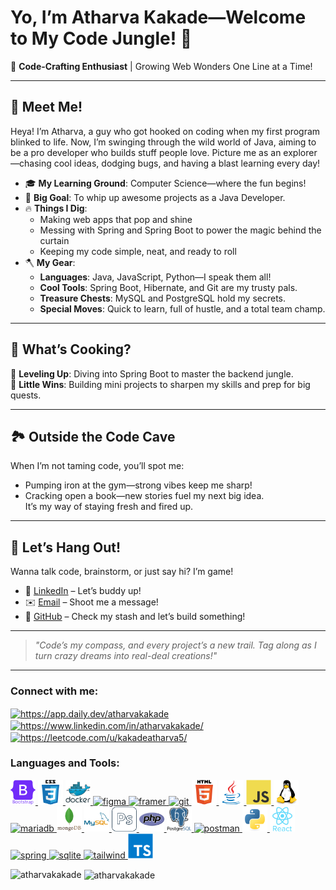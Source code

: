 # Yo, I’m Atharva Kakade—Welcome to My Code Jungle! 🌿

🌟 **Code-Crafting Enthusiast** | Growing Web Wonders One Line at a Time!

---

## 🎨 **Meet Me!**

Heya! I’m Atharva, a guy who got hooked on coding when my first program blinked to life. Now, I’m swinging through the wild world of Java, aiming to be a pro developer who builds stuff people love. Picture me as an explorer—chasing cool ideas, dodging bugs, and having a blast learning every day!

- 🎓 **My Learning Ground**: Computer Science—where the fun begins!  
- 🚀 **Big Goal**: To whip up awesome projects as a Java Developer.  
- 🔥 **Things I Dig**:  
  - Making web apps that pop and shine  
  - Messing with Spring and Spring Boot to power the magic behind the curtain  
  - Keeping my code simple, neat, and ready to roll  
- 🪓 **My Gear**:  
  - **Languages**: Java, JavaScript, Python—I speak them all!  
  - **Cool Tools**: Spring Boot, Hibernate, and Git are my trusty pals.  
  - **Treasure Chests**: MySQL and PostgreSQL hold my secrets.  
  - **Special Moves**: Quick to learn, full of hustle, and a total team champ.

---

## 🌋 **What’s Cooking?**

🌱 **Leveling Up**: Diving into Spring Boot to master the backend jungle.  
🎯 **Little Wins**: Building mini projects to sharpen my skills and prep for big quests.

---

## 🏞️ **Outside the Code Cave**

When I’m not taming code, you’ll spot me:  
- Pumping iron at the gym—strong vibes keep me sharp!  
- Cracking open a book—new stories fuel my next big idea.  
It’s my way of staying fresh and fired up.

---

## 📲 **Let’s Hang Out!**

Wanna talk code, brainstorm, or just say hi? I’m game!  
- 💼 [LinkedIn](https://www.linkedin.com/in/atharvakakade) – Let’s buddy up!  
- ✉️ [Email](mailto:kakadeatharva5@gmail.com) – Shoot me a message!  
- 🌟 [GitHub](https://github.com/atharvakakade) – Check my stash and let’s build something!  

---

> *"Code’s my compass, and every project’s a new trail. Tag along as I turn crazy dreams into real-deal creations!"*

---

<h3 align="left">Connect with me:</h3>
<p align="left">
<a href="https://dev.to/https://app.daily.dev/atharvakakade" target="blank"><img align="center" src="https://raw.githubusercontent.com/rahuldkjain/github-profile-readme-generator/master/src/images/icons/Social/devto.svg" alt="https://app.daily.dev/atharvakakade" height="30" width="40" /></a>
<a href="https://linkedin.com/in/https://www.linkedin.com/in/atharvakakade/" target="blank"><img align="center" src="https://raw.githubusercontent.com/rahuldkjain/github-profile-readme-generator/master/src/images/icons/Social/linked-in-alt.svg" alt="https://www.linkedin.com/in/atharvakakade/" height="30" width="40" /></a>
<a href="https://www.leetcode.com/https://leetcode.com/u/kakadeatharva5/" target="blank"><img align="center" src="https://raw.githubusercontent.com/rahuldkjain/github-profile-readme-generator/master/src/images/icons/Social/leet-code.svg" alt="https://leetcode.com/u/kakadeatharva5/" height="30" width="40" /></a>
</p>

<h3 align="left">Languages and Tools:</h3>
<p align="left"> <a href="https://getbootstrap.com" target="_blank" rel="noreferrer"> <img src="https://raw.githubusercontent.com/devicons/devicon/master/icons/bootstrap/bootstrap-plain-wordmark.svg" alt="bootstrap" width="40" height="40"/> </a> <a href="https://www.w3schools.com/css/" target="_blank" rel="noreferrer"> <img src="https://raw.githubusercontent.com/devicons/devicon/master/icons/css3/css3-original-wordmark.svg" alt="css3" width="40" height="40"/> </a> <a href="https://www.docker.com/" target="_blank" rel="noreferrer"> <img src="https://raw.githubusercontent.com/devicons/devicon/master/icons/docker/docker-original-wordmark.svg" alt="docker" width="40" height="40"/> </a> <a href="https://www.figma.com/" target="_blank" rel="noreferrer"> <img src="https://www.vectorlogo.zone/logos/figma/figma-icon.svg" alt="figma" width="40" height="40"/> </a> <a href="https://www.framer.com/" target="_blank" rel="noreferrer"> <img src="https://www.vectorlogo.zone/logos/framer/framer-icon.svg" alt="framer" width="40" height="40"/> </a> <a href="https://git-scm.com/" target="_blank" rel="noreferrer"> <img src="https://www.vectorlogo.zone/logos/git-scm/git-scm-icon.svg" alt="git" width="40" height="40"/> </a> <a href="https://www.w3.org/html/" target="_blank" rel="noreferrer"> <img src="https://raw.githubusercontent.com/devicons/devicon/master/icons/html5/html5-original-wordmark.svg" alt="html5" width="40" height="40"/> </a> <a href="https://www.java.com" target="_blank" rel="noreferrer"> <img src="https://raw.githubusercontent.com/devicons/devicon/master/icons/java/java-original.svg" alt="java" width="40" height="40"/> </a> <a href="https://developer.mozilla.org/en-US/docs/Web/JavaScript" target="_blank" rel="noreferrer"> <img src="https://raw.githubusercontent.com/devicons/devicon/master/icons/javascript/javascript-original.svg" alt="javascript" width="40" height="40"/> </a> <a href="https://www.linux.org/" target="_blank" rel="noreferrer"> <img src="https://raw.githubusercontent.com/devicons/devicon/master/icons/linux/linux-original.svg" alt="linux" width="40" height="40"/> </a> <a href="https://mariadb.org/" target="_blank" rel="noreferrer"> <img src="https://www.vectorlogo.zone/logos/mariadb/mariadb-icon.svg" alt="mariadb" width="40" height="40"/> </a> <a href="https://www.mongodb.com/" target="_blank" rel="noreferrer"> <img src="https://raw.githubusercontent.com/devicons/devicon/master/icons/mongodb/mongodb-original-wordmark.svg" alt="mongodb" width="40" height="40"/> </a> <a href="https://www.mysql.com/" target="_blank" rel="noreferrer"> <img src="https://raw.githubusercontent.com/devicons/devicon/master/icons/mysql/mysql-original-wordmark.svg" alt="mysql" width="40" height="40"/> </a> <a href="https://www.photoshop.com/en" target="_blank" rel="noreferrer"> <img src="https://raw.githubusercontent.com/devicons/devicon/master/icons/photoshop/photoshop-line.svg" alt="photoshop" width="40" height="40"/> </a> <a href="https://www.php.net" target="_blank" rel="noreferrer"> <img src="https://raw.githubusercontent.com/devicons/devicon/master/icons/php/php-original.svg" alt="php" width="40" height="40"/> </a> <a href="https://www.postgresql.org" target="_blank" rel="noreferrer"> <img src="https://raw.githubusercontent.com/devicons/devicon/master/icons/postgresql/postgresql-original-wordmark.svg" alt="postgresql" width="40" height="40"/> </a> <a href="https://postman.com" target="_blank" rel="noreferrer"> <img src="https://www.vectorlogo.zone/logos/getpostman/getpostman-icon.svg" alt="postman" width="40" height="40"/> </a> <a href="https://www.python.org" target="_blank" rel="noreferrer"> <img src="https://raw.githubusercontent.com/devicons/devicon/master/icons/python/python-original.svg" alt="python" width="40" height="40"/> </a> <a href="https://reactjs.org/" target="_blank" rel="noreferrer"> <img src="https://raw.githubusercontent.com/devicons/devicon/master/icons/react/react-original-wordmark.svg" alt="react" width="40" height="40"/> </a> <a href="https://spring.io/" target="_blank" rel="noreferrer"> <img src="https://www.vectorlogo.zone/logos/springio/springio-icon.svg" alt="spring" width="40" height="40"/> </a> <a href="https://www.sqlite.org/" target="_blank" rel="noreferrer"> <img src="https://www.vectorlogo.zone/logos/sqlite/sqlite-icon.svg" alt="sqlite" width="40" height="40"/> </a> <a href="https://tailwindcss.com/" target="_blank" rel="noreferrer"> <img src="https://www.vectorlogo.zone/logos/tailwindcss/tailwindcss-icon.svg" alt="tailwind" width="40" height="40"/> </a> <a href="https://www.typescriptlang.org/" target="_blank" rel="noreferrer"> <img src="https://raw.githubusercontent.com/devicons/devicon/master/icons/typescript/typescript-original.svg" alt="typescript" width="40" height="40"/> </a> </p>

<p><img align="left" src="https://github-readme-stats.vercel.app/api/top-langs?username=atharvakakade&show_icons=true&locale=en&layout=compact" alt="atharvakakade" /></p>

<p>&nbsp;<img align="center" src="https://github-readme-stats.vercel.app/api?username=atharvakakade&show_icons=true&locale=en" alt="atharvakakade" /></p>
